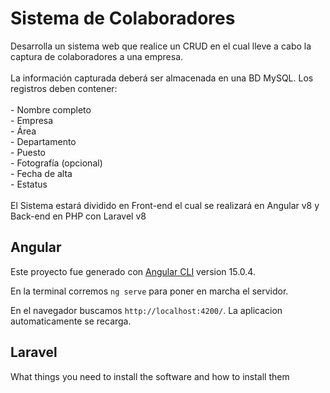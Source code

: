 # Sistema de Colaboradores

<p>Desarrolla un sistema web que realice un CRUD en el cual lleve a cabo la captura de 
colaboradores a una empresa. <br>
<br>La información capturada deberá ser almacenada en una BD MySQL. 
Los registros deben contener: <br><br>
- Nombre completo <br>
- Empresa <br>
- Área <br>
- Departamento <br>
- Puesto <br>
- Fotografía (opcional) <br>
- Fecha de alta <br>
- Estatus <br><br>
El Sistema estará dividido en Front-end el cual se realizará en Angular v8 y Back-end en PHP
con Laravel v8</p>


## Angular

Este proyecto fue generado con [Angular CLI](https://github.com/angular/angular-cli) version 15.0.4.

En la terminal corremos `ng serve` para poner en marcha el servidor. 

En el navegador buscamos `http://localhost:4200/`. La aplicacion automaticamente se recarga.

## Laravel

What things you need to install the software and how to install them

